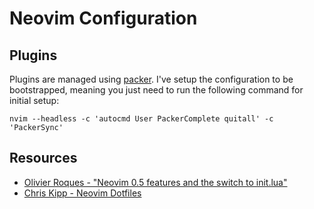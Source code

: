 # Neovim Configuration

## Plugins

Plugins are managed using [packer](https://github.com/wbthomason/packer.nvim).
I've setup the configuration to be bootstrapped, meaning you just need to run
the following command for initial setup:

```shell
nvim --headless -c 'autocmd User PackerComplete quitall' -c 'PackerSync'
```

## Resources

- [Olivier Roques - "Neovim 0.5 features and the switch to
  init.lua"](https://oroques.dev/notes/neovim-init)
- [Chris Kipp - Neovim Dotfiles](https://github.com/ckipp01/dots)
